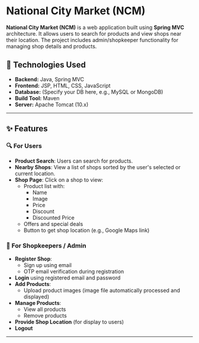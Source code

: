 # National City Market (NCM)

**National City Market (NCM)** is a web application built using **Spring MVC** architecture. It allows users to search for products and view shops near their location. The project includes admin/shopkeeper functionality for managing shop details and products.

## 🔧 Technologies Used

- **Backend:** Java, Spring MVC
- **Frontend:** JSP, HTML, CSS, JavaScript
- **Database:** (Specify your DB here, e.g., MySQL or MongoDB)
- **Build Tool:** Maven
- **Server:** Apache Tomcat (10.x)

---

## ✨ Features

### 🔍 For Users

- **Product Search**: Users can search for products.
- **Nearby Shops**: View a list of shops sorted by the user's selected or current location.
- **Shop Page**: Click on a shop to view:
  - Product list with:
    - Name
    - Image
    - Price
    - Discount
    - Discounted Price
  - Offers and special deals
  - Button to get shop location (e.g., Google Maps link)

### 🛒 For Shopkeepers / Admin

- **Register Shop**:
  - Sign up using email
  - OTP email verification during registration
- **Login** using registered email and password
- **Add Products**:
  - Upload product images (image file automatically processed and displayed)
- **Manage Products**:
  - View all products
  - Remove products
- **Provide Shop Location** (for display to users)
- **Logout**

---




